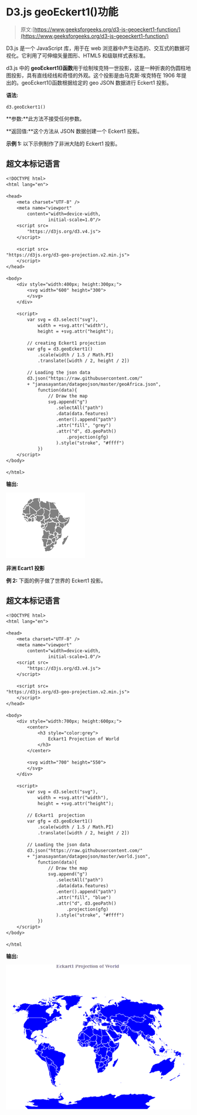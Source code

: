 # D3.js geoEckert1()功能

> 原文:[https://www.geeksforgeeks.org/d3-js-geoeckert1-function/](https://www.geeksforgeeks.org/d3-js-geoeckert1-function/)

D3.js 是一个 JavaScript 库，用于在 web 浏览器中产生动态的、交互式的数据可视化。它利用了可伸缩矢量图形、HTML5 和级联样式表标准。

d3.js 中的 **geoEckert1()函数**用于绘制埃克特一世投影，这是一种折衷的伪圆柱地图投影，具有直线经线和奇怪的外观。这个投影是由马克斯·埃克特在 1906 年提出的。geoEckert1()函数根据给定的 geo JSON 数据进行 Eckert1 投影。

**语法:**

```
d3.geoEckert1()
```

**参数:**此方法不接受任何参数。

**返回值:**这个方法从 JSON 数据创建一个 Eckert1 投影。

**示例 1:** 以下示例制作了非洲大陆的 Eckert1 投影。

## 超文本标记语言

```
<!DOCTYPE html> 
<html lang="en"> 

<head> 
    <meta charset="UTF-8" /> 
    <meta name="viewport"
        content="width=device-width, 
                initial-scale=1.0"/> 
    <script src=
        "https://d3js.org/d3.v4.js">
    </script>

    <script src=
"https://d3js.org/d3-geo-projection.v2.min.js">
    </script>
</head> 

<body> 
    <div style="width:400px; height:300px;"> 
        <svg width="600" height="300"> 
        </svg> 
    </div> 

    <script>
        var svg = d3.select("svg"),
            width = +svg.attr("width"),
            height = +svg.attr("height");

        // creating Eckert1 projection
        var gfg = d3.geoEckert1()
            .scale(width / 1.5 / Math.PI)
            .translate([width / 2, height / 2])

        // Loading the json data 
        d3.json("https://raw.githubusercontent.com/"
        + "janasayantan/datageojson/master/geoAfrica.json", 
            function(data){
                // Draw the map
                svg.append("g")
                   .selectAll("path")
                   .data(data.features)
                   .enter().append("path")
                   .attr("fill", "grey")
                   .attr("d", d3.geoPath()
                       .projection(gfg)
                   ).style("stroke", "#ffff")
            })
    </script>
</body> 

</html>
```

**输出:**

![](img/c2dcb94bda93ac860868324d14d1600b.png)

**非洲 Ecart1 投影**

**例 2:** 下面的例子做了世界的 Eckert1 投影。

## 超文本标记语言

```
<!DOCTYPE html> 
<html lang="en"> 

<head> 
    <meta charset="UTF-8" /> 
    <meta name="viewport"
        content="width=device-width, 
                initial-scale=1.0"/> 
    <script src=    
        "https://d3js.org/d3.v4.js">
    </script>

    <script src=
"https://d3js.org/d3-geo-projection.v2.min.js">
    </script>
</head> 

<body> 
    <div style="width:700px; height:600px;"> 
        <center> 
            <h3 style="color:grey"> 
                Eckart1 Projection of World
            </h3>  
        </center>

        <svg width="700" height="550"> 
        </svg> 
    </div> 

    <script>
        var svg = d3.select("svg"),
            width = +svg.attr("width"),
            height = +svg.attr("height");

        // Eckart1  projection
        var gfg = d3.geoEckert1()
            .scale(width / 1.5 / Math.PI)
            .translate([width / 2, height / 2])

        // Loading the json data
        d3.json("https://raw.githubusercontent.com/"
        + "janasayantan/datageojson/master/world.json", 
            function(data){
                // Draw the map
                svg.append("g")
                   .selectAll("path")
                   .data(data.features)
                   .enter().append("path")
                   .attr("fill", "blue")
                   .attr("d", d3.geoPath()
                       .projection(gfg)
                   ).style("stroke", "#ffff")
            })
    </script>
</body> 

</html
```

**输出:**

![](img/93e79e1b46b87a58a16979d45e2f07b0.png)
